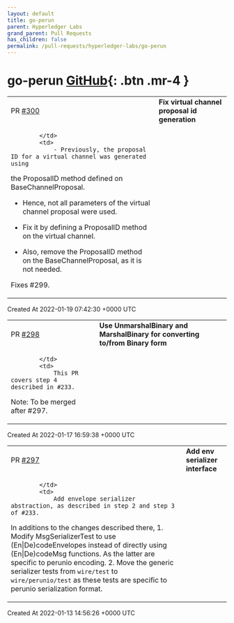```yaml
---
layout: default
title: go-perun
parent: Hyperledger Labs
grand_parent: Pull Requests
has_children: false
permalink: /pull-requests/hyperledger-labs/go-perun
---
```


# go-perun <span class="fs-3 right-align">[GitHub](https://github.com/hyperledger-labs/go-perun){: .btn .mr-4 }</span>


<div>
    <table>
        <tr>
            <td>
                PR <a href="https://github.com/hyperledger-labs/go-perun/pull/300" class=".btn">#300</a>
            </td>
            <td>
                <b>
                    Fix virtual channel proposal id generation
                </b>
            </td>
        </tr>
        <tr>
            <td>
                
            </td>
            <td>
                - Previously, the proposal ID for a virtual channel was generated using
  the ProposalID method defined on BaseChannelProposal.

- Hence, not all parameters of the virtual channel proposal were used.

- Fix it by defining a ProposalID method on the virtual channel.

- Also, remove the ProposalID method on the BaseChannelProposal, as it
  is not needed.

Fixes #299.
            </td>
        </tr>
    </table>
    <div class="right-align">
        Created At 2022-01-19 07:42:30 +0000 UTC
    </div>
</div>

<div>
    <table>
        <tr>
            <td>
                PR <a href="https://github.com/hyperledger-labs/go-perun/pull/298" class=".btn">#298</a>
            </td>
            <td>
                <b>
                    Use UnmarshalBinary and MarshalBinary for converting to/from Binary form
                </b>
            </td>
        </tr>
        <tr>
            <td>
                
            </td>
            <td>
                This PR covers step 4 described in #233.

Note: To be merged after #297.
            </td>
        </tr>
    </table>
    <div class="right-align">
        Created At 2022-01-17 16:59:38 +0000 UTC
    </div>
</div>

<div>
    <table>
        <tr>
            <td>
                PR <a href="https://github.com/hyperledger-labs/go-perun/pull/297" class=".btn">#297</a>
            </td>
            <td>
                <b>
                    Add env serializer interface
                </b>
            </td>
        </tr>
        <tr>
            <td>
                
            </td>
            <td>
                Add envelope serializer abstraction, as described in step 2 and step 3 of #233.

In additions to the changes described there,
    1. Modify MsgSerializerTest to use (En|De)codeEnvelopes instead of directly using (En|De)codeMsg functions.
       As the latter are specific to perunio encoding.
    2. Move the generic serializer tests from `wire/test` to `wire/perunio/test` as these tests are specific to perunio serialization format.
            </td>
        </tr>
    </table>
    <div class="right-align">
        Created At 2022-01-13 14:56:26 +0000 UTC
    </div>
</div>

